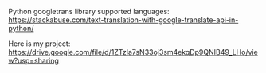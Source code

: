 Python googletrans library supported languages:
https://stackabuse.com/text-translation-with-google-translate-api-in-python/

Here is my project: https://drive.google.com/file/d/1ZTzla7sN33oj3sm4ekqDp9QNIB49_LHo/view?usp=sharing
